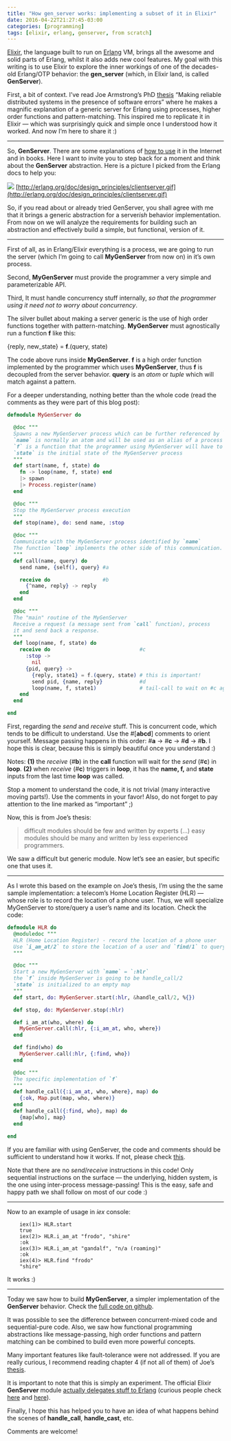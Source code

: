 ```yaml
---
title: "How gen_server works: implementing a subset of it in Elixir"
date: 2016-04-22T21:27:45-03:00
categories: [programming]
tags: [elixir, erlang, genserver, from scratch]
---
```


[Elixir](http://elixir-lang.org/), the language built to run on
[Erlang](http://erlang.org/) VM, brings all the awesome and solid parts of
Erlang, whilst it also adds new cool features. My goal with this writing is to
use Elixir to explore the inner workings of one of the decades-old Erlang/OTP
behavior: the **gen_server** (which, in Elixir land, is called **GenServer**).

First, a bit of context. I’ve read Joe Armstrong’s PhD
[thesis](http://erlang.org/download/armstrong_thesis_2003.pdf) “Making reliable
distributed systems in the presence of software errors” where he makes a
magnific explanation of a generic server for Erlang using processes, higher
order functions and pattern-matching. This inspired me to replicate it in Elixir
— which was surprisingly quick and simple once I understood how it worked. And
now I’m here to share it :)

*****

So, **GenServer**. There are some explanations of [how to
use](http://elixir-lang.org/getting-started/mix-otp/genserver.html) it in the
Internet and in books. Here I want to invite you to step back for a moment and
think about the **GenServer** abstraction. Here is a picture I picked from the
Erlang docs to help you:

![](https://cdn-images-1.medium.com/max/1040/1*3Lwd9A0qL8NVbWi5Ecm63Q.gif)
<span class="figcaption_hack">[http://erlang.org/doc/design_principles/clientserver.gif](http://erlang.org/doc/design_principles/clientserver.gif)</span>

So, if you read about or already tried GenServer, you shall agree with me that
it brings a generic abstraction for a server*ish* behavior implementation. From
now on we will analyze the requirements for building such an abstraction and
effectively build a simple, but functional, version of it.

*****

First of all, as in Erlang/Elixir everything is a process, we are going to run
the server (which I’m going to call **MyGenServer** from now on) in it’s own
process.

Second, **MyGenServer** must provide the programmer a very simple and
parameterizable API.

Third, It must handle concurrency stuff internally, *so that the programmer
using it need not to worry about concurrency*.

The silver bullet about making a server generic is the use of high order
functions together with pattern-matching. **MyGenServer** must agnostically run
a function **f** like this:

{reply, new_state} = **f**.(query, state)

The code above runs inside **MyGenServer**. **f** is a high order function
implemented by the programmer which uses **MyGenServer**, thus **f** is
decoupled from the server behavior. **query** is an *atom* or *tuple* which will
match against a pattern.

For a deeper understanding, nothing better than the whole code (read the
comments as they were part of this blog post):

```elixir
defmodule MyGenServer do

  @doc """
  Spawns a new MyGenServer process which can be further referenced by `name`Spawns a new MyGenServer process which can be further referenced by `name`
  `name` is normally an atom and will be used as an alias of a process' pid
  `f` is a function that the programmer using MyGenServer will have to implement
  `state` is the initial state of the MyGenServer process
  """
  def start(name, f, state) do
    fn -> loop(name, f, state) end
    |> spawn
    |> Process.register(name)
  end

  @doc """
  Stop the MyGenServer process execution
  """
  def stop(name), do: send name, :stop

  @doc """
  Communicate with the MyGenServer process identified by `name`
  The function `loop` implements the other side of this communication.
  """
  def call(name, query) do
    send name, {self(), query} #a

    receive do                 #b
      {^name, reply} -> reply
    end
  end

  @doc """
  The "main" routine of the MyGenServer
  Receive a request (a message sent from `call` function), process
  it and send back a response.
  """
  def loop(name, f, state) do
    receive do                             #c
      :stop ->
        nil
      {pid, query} ->
        {reply, state1} = f.(query, state) # this is important!
        send pid, {name, reply}            #d
        loop(name, f, state1)              # tail-call to wait on #c again!
    end
  end

end
```

First, regarding the *send* and *receive* stuff. This is concurrent code, which
tends to be difficult to understand. Use the #[**abcd**] comments to orient
yourself. Message passing happens in this order: #**a** -> #**c** -> #**d** ->
#**b**. I hope this is clear, because this is simply beautiful once you
understand :)

Notes: **(1)** the *receive* (#**b**) in the **call** function will wait for the
*send* (#**c**) in **loop**. **(2)** when *receive* (#**c**) triggers in
**loop**, it has the **name, f,** and **state** inputs from the last time
**loop** was called.

Stop a moment to understand the code, it is not trivial (many interactive moving
parts!). Use the comments in your favor! Also, do not forget to pay attention to
the line marked as “important” ;)

Now, this is from Joe’s thesis:

> difficult modules should be few and written by experts (…) easy modules should
> be many and written by less experienced programmers.

We saw a difficult but generic module. Now let’s see an easier, but specific one
that uses it.

*****

As I wrote this based on the example on Joe’s thesis, I’m using the the same
sample implementation: a telecom’s Home Location Register (HLR) — whose role is
to record the location of a phone user. Thus, we will specialize MyGenServer to
store/query a user’s name and its location. Check the code:

```elixir
defmodule HLR do
  @moduledoc """
  HLR (Home Location Register) - record the location of a phone user
  Use `i_am_at/2` to store the location of a user and `find/1` to query it
  """

  @doc """
  Start a new MyGenServer with `name` = `:hlr`
  the `f` inside MyGenServer is going to be handle_call/2
  `state` is initialized to an empty map
  """
  def start, do: MyGenServer.start(:hlr, &handle_call/2, %{})

  def stop, do: MyGenServer.stop(:hlr)

  def i_am_at(who, where) do
    MyGenServer.call(:hlr, {:i_am_at, who, where})
  end

  def find(who) do
    MyGenServer.call(:hlr, {:find, who})
  end

  @doc """
  The specific implementation of `f`
  """
  def handle_call({:i_am_at, who, where}, map) do
    {:ok, Map.put(map, who, where)}
  end
  def handle_call({:find, who}, map) do
    {map[who], map}
  end

end
```

If you are familiar with using GenServer, the code and comments should be
sufficient to understand how it works. If not, please check
[this](http://elixir-lang.org/getting-started/mix-otp/genserver.html).

Note that there are no *send*/*receive* instructions in this code! Only
sequential instructions on the surface — the underlying, hidden system, is the
one using inter-process message-passing! This is the easy, safe and happy path
we shall follow on most of our code :)

*****

Now to an example of usage in *iex* console:

```
    iex(1)> HLR.start
    true
    iex(2)> HLR.i_am_at "frodo", "shire"
    :ok
    iex(3)> HLR.i_am_at "gandalf", "n/a (roaming)"    
    :ok
    iex(4)> HLR.find "frodo"
    "shire"
```

It works :)

*****

Today we saw how to build **MyGenServer**, a simpler implementation of the
**GenServer** behavior. Check the [full code on
github](https://github.com/geonnave/my_gen_server).

It was possible to see the difference between concurrent-mixed code and
sequential-pure code. Also, we saw how functional programming abstractions like
message-passing, high order functions and pattern matching can be combined to
build even more powerful concepts.

Many important features like fault-tolerance were not addressed. If you are
really curious, I recommend reading chapter 4 (if not all of them) of Joe’s
[thesis](http://erlang.org/download/armstrong_thesis_2003.pdf).

It is important to note that this is simply an experiment. The official Elixir
**GenServer** module [actually delegates stuff to
Erlang](https://github.com/elixir-lang/elixir/blob/v1.2.4/lib/elixir/lib/gen_server.ex#L561)
(curious people check
[here](https://github.com/erlang/otp/blob/maint/lib/stdlib/src/gen_server.erl#L192)
and
[here](https://github.com/erlang/otp/blob/maint/lib/stdlib/src/gen.erl#L143)).

Finally, I hope this has helped you to have an idea of what happens behind the
scenes of **handle_call**, **handle_cast**, etc.

Comments are welcome!
